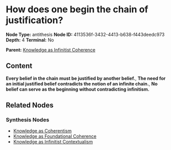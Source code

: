 # How does one begin the chain of justification?

**Node Type:** antithesis
**Node ID:** 4113536f-3432-4413-b638-f443deedc973
**Depth:** 4
**Terminal:** No

**Parent:** [Knowledge as Infinitist Coherence](knowledge-as-infinitist-coherence-synthesis-0ec016ac-1faa-4df1-b415-f26975c585d5.md)

## Content

**Every belief in the chain must be justified by another belief.**, **The need for an initial justified belief contradicts the notion of an infinite chain.**, **No belief can serve as the beginning without contradicting infinitism.**

## Related Nodes

### Synthesis Nodes

- [Knowledge as Coherentism](knowledge-as-coherentism-synthesis-c3cf2e5f-5d36-4cbc-9af8-8f1639c34219.md)
- [Knowledge as Foundational Coherence](knowledge-as-foundational-coherence-synthesis-065bda9c-cd0b-4648-92a5-fae5dd5692ed.md)
- [Knowledge as Infinitist Contextualism](knowledge-as-infinitist-contextualism-synthesis-1086d7fa-018e-4e20-a38b-88a9260c438e.md)
